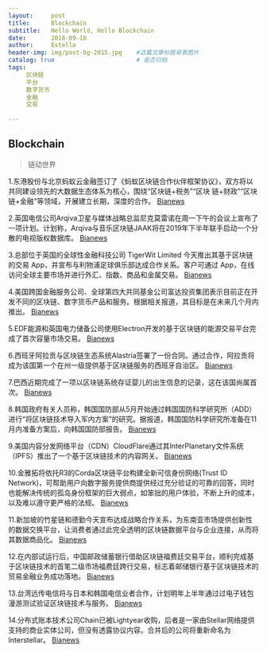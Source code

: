 ```yaml
---
layout:     post
title:      Blockchain
subtitle:   Hello World, Hello Blockchain
date:       2018-09-18 
author:     Estella 
header-img: img/post-bg-2015.jpg 	#这篇文章标题背景图片
catalog: true 						# 是否归档
tags:	
     区块链
     平台
     数字货币
     金融
     交易
    
---
```


## Blockchain
>链动世界

1.东港股份与北京蚂蚁云金融签订了《蚂蚁区块链合作伙伴框架协议》，双方将以共同建设领先的大数据生态体系为核心，围绕“区块链+税务”“区块 链+财政”“区块链+金融”等领域，开展建立长期，深度的合作。 [Bianews](http://www.bianews.com/news/flash?id=20740)

2.英国电信公司Arqiva卫星与媒体战略总监尼克莫雷诺在周一下午的会议上宣布了一项计划。计划称，Arqiva与音乐区块链JAAK将在2019年下半年联手启动一个分散的电视版权数据库。 [Bianews](http://www.bianews.com/news/flash?id=20743)

3.总部位于英国的全球性金融科技公司 TigerWit Limited 今天推出其基于区块链的交易 App，并宣布与利物浦足球俱乐部达成合作关系。客户可通过 App，在线访问全球主要市场并进行外汇、指数、商品和金属交易。 [Bianews](http://www.bianews.com/news/flash?id=20744)

4.美国跨国金融服务公司、全球第四大共同基金公司富达投资集团表示目前正在开发不同的区块链、数字货币产品和服务。根据相关报道，其目标是在未来几个月内推出。 [Bianews](http://www.bianews.com/news/flash?id=20760)

5.EDF能源和英国电力储备公司使用Electron开发的基于区块链的能源交易平台完成了首次容量市场交易。 [Bianews](http://www.bianews.com/news/flash?id=20757)

6.西班牙阿拉贡与区块链生态系统Alastria签署了一份合同。通过合作，阿拉贡将成为该国第一个在州一级提供基于区块链服务的西班牙自治区。 [Bianews](http://www.bianews.com/news/flash?id=20763)

7.巴西近期完成了一项以区块链系统存证婴儿的出生信息的记录，这在该国尚属首次。 [Bianews](http://www.bianews.com/news/flash?id=20770)

8.韩国政府有关人员称，韩国国防部从5月开始通过韩国国防科学研究所（ADD）进行“将区块链技术导入军内方案”的研究。据报道，韩国国防科学研究所准备在11月内准备方案后，向韩国国防部报告。 [Bianews](http://www.bianews.com/news/flash?id=20783)

9.美国内容分发网络平台（CDN）CloudFlare通过其InterPlanetary文件系统（IPFS）推出了一个基于区块链技术的内容网关。 [Bianews](http://www.bianews.com/news/flash?id=20786)

10.金雅拓将依托R3的Corda区块链平台构建全新可信身份网络(Trust ID Network)，可帮助用户向数字服务提供商提供经过充分验证的可靠的回答，同时也能解决传统的孤岛身份框架的巨大弱点，如笨拙的用户体验，不断上升的成本，以及难以遵守更严格的法规。 [Bianews](http://www.bianews.com/news/flash?id=20810)

11.新加坡的竹星链和德勤今天宣布达成战略合作关系，为东南亚市场提供创新性的数据交换平台，让消费者通过此完全透明的区块链数据平台与企业连接，从而将其数据商品化。 [Bianews](http://www.bianews.com/news/flash?id=20811)

12.在内部试运行后，中国邮政储蓄银行借助区块链福费廷交易平台，顺利完成基于区块链技术的首笔二级市场福费廷跨行交易，标志着邮储银行基于区块链技术的贸易金融业务成功落地。 [Bianews](http://www.bianews.com/news/flash?id=20820)

13.台湾远传电信将与日本和韩国电信业者合作，计划明年上半年通过过电子钱包漫游测试验证区块链技术与服务。 [Bianews](http://www.bianews.com/news/flash?id=20824)

14.分布式账本技术公司Chain已被Lightyear收购，后者是一家由Stellar网络提供支持的商业实体公司，但没有透露协议内容。合并后的公司将重新命名为Interstellar。 [Bianews](http://www.bianews.com/news/flash?id=20831)
